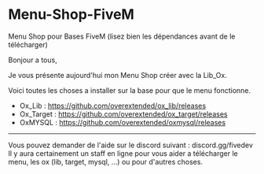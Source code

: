 # Menu-Shop-FiveM
Menu Shop pour Bases FiveM (lisez bien les dépendances avant de le télécharger)

Bonjour a tous,

Je vous présente aujourd'hui mon Menu Shop créer avec la Lib_Ox.

Voici toutes les choses a installer sur la base pour que le menu fonctionne.

 - Ox_Lib : https://github.com/overextended/ox_lib/releases
 - Ox_Target : https://github.com/overextended/ox_target/releases
 - OxMYSQL : https://github.com/overextended/oxmysql/releases

________________

Vous pouvez demander de l'aide sur le discord suivant : discord.gg/fivedev
Il y aura certainement un staff en ligne pour vous aider a télécharger le menu, les ox (lib, target, mysql, ...) ou pour d'autres choses.

